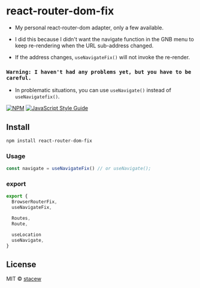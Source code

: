 # react-router-dom-fix

- My personal react-router-dom adapter, only a few available.

- I did this because I didn't want the navigate function in the GNB menu to keep re-rendering when the URL sub-address changed.
- If the address changes, `useNavigateFix()` will not invoke the re-render.

### `Warning: I haven't had any problems yet, but you have to be careful. `

- In problematic situations, you can use `useNavigate()` instead of `useNavigatefix()`.

[![NPM](https://img.shields.io/npm/v/react-router-dom-fix.svg)](https://www.npmjs.com/package/react-router-dom-fix) [![JavaScript Style Guide](https://img.shields.io/badge/code_style-standard-brightgreen.svg)](https://standardjs.com)

## Install

```bash
npm install react-router-dom-fix
```

### Usage

```ts
const navigate = useNavigateFix() // or useNavigate();
```

### export

```ts
export {
  BrowserRouterFix,
  useNavigateFix,

  Routes,
  Route,

  useLocation
  useNavigate,
}
```

## License

MIT © [stacew](https://github.com/stacew)
